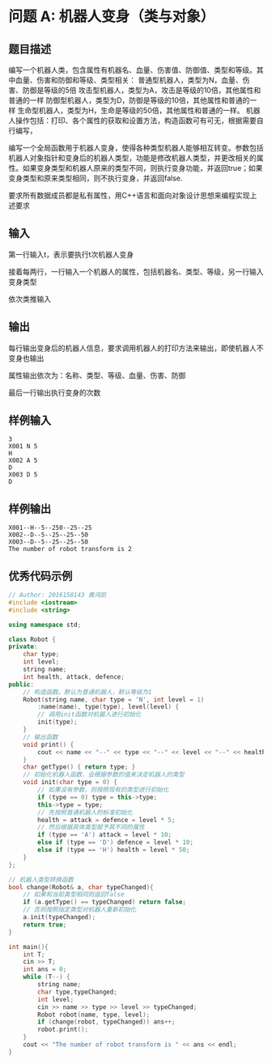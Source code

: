 # 问题 A: 机器人变身（类与对象）

## 题目描述

编写一个机器人类，包含属性有机器名、血量、伤害值、防御值、类型和等级。其中血量、伤害和防御和等级、类型相关：
普通型机器人，类型为N，血量、伤害、防御是等级的5倍
攻击型机器人，类型为A，攻击是等级的10倍，其他属性和普通的一样
防御型机器人，类型为D，防御是等级的10倍，其他属性和普通的一样
生命型机器人，类型为H，生命是等级的50倍，其他属性和普通的一样。
机器人操作包括：打印、各个属性的获取和设置方法，构造函数可有可无，根据需要自行编写，

编写一个全局函数用于机器人变身，使得各种类型机器人能够相互转变。参数包括机器人对象指针和变身后的机器人类型，功能是修改机器人类型，并更改相关的属性。如果变身类型和机器人原来的类型不同，则执行变身功能，并返回true；如果变身类型和原来类型相同，则不执行变身，并返回false.

要求所有数据成员都是私有属性，用C++语言和面向对象设计思想来编程实现上述要求

## 输入

第一行输入t，表示要执行t次机器人变身

接着每两行，一行输入一个机器人的属性，包括机器名、类型、等级，另一行输入变身类型

依次类推输入

## 输出

每行输出变身后的机器人信息，要求调用机器人的打印方法来输出，即使机器人不变身也输出

属性输出依次为：名称、类型、等级、血量、伤害、防御

最后一行输出执行变身的次数

## 样例输入
```
3
X001 N 5
H
X002 A 5
D
X003 D 5
D
```

## 样例输出
```
X001--H--5--250--25--25
X002--D--5--25--25--50
X003--D--5--25--25--50
The number of robot transform is 2
```

## 优秀代码示例
```C++
// Author: 2016150143 黄鸿凯
#include <iostream>
#include <string>

using namespace std;

class Robot {
private:
    char type;
    int level;
    string name;
    int health, attack, defence;
public:
    // 构造函数。默认为普通机器人，默认等级为1
    Robot(string name, char type = 'N', int level = 1)
        :name(name), type(type), level(level) {
        // 调用init函数对机器人进行初始化
        init(type);
    }
    // 输出函数
    void print() {
        cout << name << "--" << type << "--" << level << "--" << health << "--" << attack << "--" << defence << endl;
    }
    char getType() { return type; }
    // 初始化机器人函数，会根据参数的值来决定机器人的类型
    void init(char type = 0) {
        // 如果没有参数，则按照现有的类型进行初始化
        if (type == 0) type = this->type;
        this->type = type;
        // 先按照普通机器人的标准初始化
        health = attack = defence = level * 5;
        // 然后根据具体类型赋予其不同的属性
        if (type == 'A') attack = level * 10;
        else if (type == 'D') defence = level * 10;
        else if (type == 'H') health = level * 50;
    }
};

// 机器人类型转换函数
bool change(Robot& a, char typeChanged){
    // 如果和当前类型相同则返回false
    if (a.getType() == typeChanged) return false;
    // 否则按照指定类型对机器人重新初始化
    a.init(typeChanged);
    return true;
}

int main(){
    int T;
    cin >> T;
    int ans = 0;
    while (T--) {
        string name;
        char type,typeChanged;
        int level;
        cin >> name >> type >> level >> typeChanged;
        Robot robot(name, type, level);
        if (change(robot, typeChanged)) ans++;
        robot.print();
    }
    cout << "The number of robot transform is " << ans << endl;
}
```
